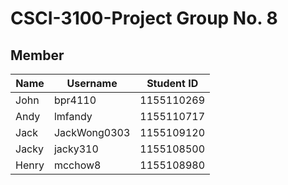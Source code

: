# CSCI-3100-Project Group No. 8

## Member
|Name|Username|Student ID|
|---|---|---
|John|bpr4110|1155110269
|Andy|lmfandy|1155110717
|Jack|JackWong0303|1155109120
|Jacky|jacky310|1155108500
|Henry|mcchow8|1155108980
